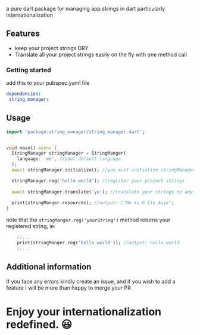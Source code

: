 <!-- 
This README describes the package. If you publish this package to pub.dev,
this README's contents appear on the landing page for your package.

For information about how to write a good package README, see the guide for
[writing package pages](https://dart.dev/guides/libraries/writing-package-pages). 

For general information about developing packages, see the Dart guide for
[creating packages](https://dart.dev/guides/libraries/create-library-packages)
and the Flutter guide for
[developing packages and plugins](https://flutter.dev/developing-packages). 
-->

a pure dart package for managing app strings in dart particularly internationalization

## Features

- keep your project strings DRY
- Translate all your project strings easily on the fly with one method call

### Getting started

add this to your pubspec.yaml file

 ```yaml
dependencies:
  string_manager:
```

## Usage

```dart
import 'package:string_manager/string_manager.dart';


void main() async {
  StringManager stringManager = StringManger(
    language: 'en', //your default language
  );
  await stringManager.initialize(); //you must initialize stringManager first

  stringManager.reg('hello world'); //register your project strings
  
  await stringManager.translate('yo'); //translate your strings to any language (Yoruba in this case) using google translate
  
  print(stringManger.resources); //output: ["Mo ki O Ile Aiye"]
}
```
note that the `stringManger.reg('yourString')` method returns your registered string, ie:
```dart
    //...
    print(stringManger.reg('hello world')); //output: hello world
    //...
```

## Additional information

If you face any errors kindly create an issue, and if you wish to add a feature I will be more than
happy to merge your PR

# Enjoy your internationalization redefined. 😃